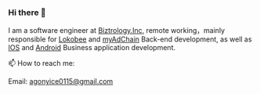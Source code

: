 ### Hi there 👋

I am a software engineer at [Biztrology.Inc](https://biz.lokobee.com/), remote working，mainly responsible for [Lokobee](https://lokobee.com/) and [myAdChain](https://maxcashback.ai) Back-end development, as well as [IOS](https://apps.apple.com/ca/app/myadchain-business/id6451084979) and [Android](https://play.google.com/store/apps/details?id=com.lokobee.biz.lokobee_ops) Business application development.

📫  How to reach me:

   Email: agonyice0115@gmail.com
   
<!--
**rongliangduan/rongliangduan** is a ✨ _special_ ✨ repository because its `README.md` (this file) appears on your GitHub profile.

Here are some ideas to get you started:

- 🔭 I’m currently working on ...
- 🌱 I’m currently learning ...
- 👯 I’m looking to collaborate on ...
- 🤔 I’m looking for help with ...
- 💬 Ask me about ...

- 😄 Pronouns: ...
- ⚡ Fun fact: ...
-->
